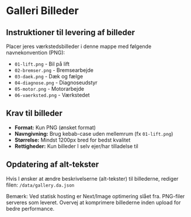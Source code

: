 # Galleri Billeder

## Instruktioner til levering af billeder

Placer jeres værkstedsbilleder i denne mappe med følgende navnekonvention (PNG):

- `01-lift.png` - Bil på lift
- `02-bremser.png` - Bremsearbejde
- `03-daek.png` - Dæk og fælge
- `04-diagnose.png` - Diagnoseudstyr
- `05-motor.png` - Motorarbejde
- `06-vaerksted.png` - Værkstedet

## Krav til billeder

- **Format:** Kun PNG (ønsket format)
- **Navngivning:** Brug kebab-case uden mellemrum (fx `01-lift.png`)
- **Størrelse:** Mindst 1200px bred for bedst kvalitet
- **Rettigheder:** Kun billeder I selv ejer/har tilladelse til

## Opdatering af alt-tekster

Hvis I ønsker at ændre beskrivelserne (alt-tekster) til billederne, rediger filen:
`/data/gallery.da.json`

Bemærk: Ved statisk hosting er Next/Image optimering slået fra. PNG-filer serveres som leveret. Overvej at komprimere billederne inden upload for bedre performance.

